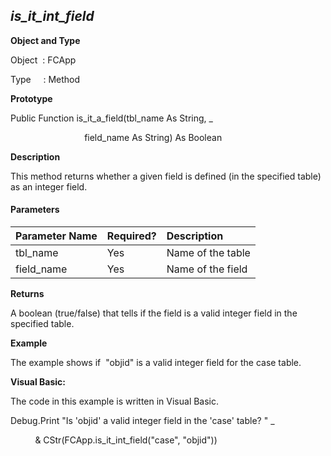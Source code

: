 _is_it_int_field_
-------------------

**Object and Type**

Object  : FCApp

Type     : Method

**Prototype**

Public Function is_it_a_field(tbl_name As String, _

                              field_name As String) As Boolean

**Description**

This method returns whether a given field is defined (in the specified table) as an integer field.

#### Parameters

| Parameter Name | Required? | Description |
|:--- |:--- |:--- |
| tbl_name | Yes | Name of the table |
| field_name | Yes | Name of the field |

**Returns**

A boolean (true/false) that tells if the field is a valid integer field in the specified table.

**Example**

The example shows if  "objid" is a valid integer field for the case table.

**Visual Basic:**

The code in this example is written in Visual Basic.

Debug.Print "Is 'objid' a valid integer field in the 'case' table? " _

          & CStr(FCApp.is_it_int_field("case", "objid"))